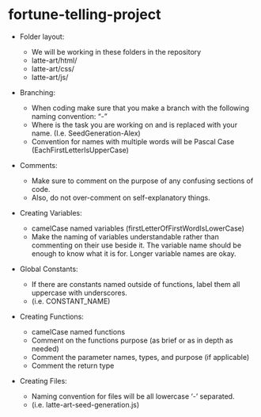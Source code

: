 # fortune-telling-project

* Folder layout:
  * We will be working in these folders in the repository
  * latte-art/html/
  * latte-art/css/
  * latte-art/js/

* Branching:
    * When coding make sure that you make a branch with the following naming convention: 
    “<task>-<name>”
    * Where <task> is the task you are working on and <name> is replaced with your name. (I.e. SeedGeneration-Alex)
    * Convention for names with multiple words will be Pascal Case (EachFirstLetterIsUpperCase)

* Comments:
  * Make sure to comment on the purpose of any confusing sections of code.
  * Also, do not over-comment on self-explanatory things.

* Creating Variables: 
  * camelCase named variables (firstLetterOfFirstWordIsLowerCase)
  * Make the naming of variables understandable rather than commenting on their use beside it. The variable name should be enough to know what it is for. Longer variable names are okay.

* Global Constants:
  * If there are constants named outside of functions, label them all uppercase with underscores.
  * (i.e. CONSTANT_NAME)

 
* Creating Functions:
  * camelCase named functions
  * Comment on the functions purpose (as brief or as in depth as needed)
  * Comment the parameter names, types, and purpose (if applicable)
  * Comment the return type

 
* Creating Files:
  * Naming convention for files will be all lowercase ‘-’ separated.
  * (i.e. latte-art-seed-generation.js)
